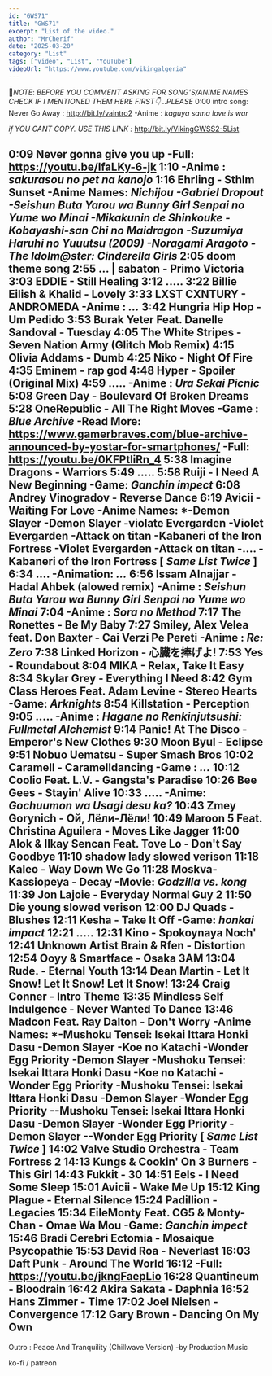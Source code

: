 ```yaml
---
id: "GWS71"
title: "GWS71"
excerpt: "List of the video."
author: "MrCherif"
date: "2025-03-20"
category: "List"
tags: ["video", "List", "YouTube"]
videoUrl: "https://www.youtube.com/vikingalgeria"
---
```

📌*NOTE*:
*BEFORE YOU COMMENT ASKING FOR SONG'S/ANIME NAMES CHECK IF I MENTIONED THEM HERE FIRST👇 ..PLEASE*
0:00 intro song: Never Go Away :
http://bit.ly/vaintro2
-Anime : *kaguya sama love is war*

*if YOU CANT COPY. USE THIS LINK :*
http://bit.ly/VikingGWSS2-5List

0:09 Never gonna give you up
-Full: https://youtu.be/lfaLKy-6-jk
1:10
-Anime : *sakurasou no pet na kanojo*
1:16 Ehrling - Sthlm Sunset
-Anime Names: *Nichijou
-Gabriel Dropout
-Seishun Buta Yarou wa Bunny Girl Senpai no Yume wo Minai
-Mikakunin de Shinkouke
-Kobayashi-san Chi no Maidragon
-Suzumiya Haruhi no Yuuutsu (2009)
-Noragami Aragoto
-The Idolm@ster: Cinderella Girls*
2:05 doom theme song
2:55 ... | sabaton - Primo Victoria
3:03 EDDIE - Still Healing
3:12 .....
3:22 Billie Eilish & Khalid - Lovely
3:33 LXST CXNTURY - ANDROMEDA
-Anime : *...*
3:42 Hungria Hip Hop - Um Pedido
3:53 Burak Yeter Feat. Danelle Sandoval - Tuesday
4:05 The White Stripes - Seven Nation Army (Glitch Mob Remix)
4:15 Olivia Addams - Dumb
4:25 Niko - Night Of Fire
4:35 Eminem - rap god
4:48 Hyper - Spoiler (Original Mix)
4:59 .....
-Anime : *Ura Sekai Picnic*
5:08 Green Day - Boulevard Of Broken Dreams
5:28 OneRepublic - All The Right Moves
-Game : *Blue Archive*
-Read More: https://www.gamerbraves.com/blue-archive-announced-by-yostar-for-smartphones/
-Full: https://youtu.be/0KFPtliRn_4
5:38 Imagine Dragons - Warriors
5:49 .....
5:58 Ruiji - I Need A New Beginning
-Game: *Ganchin impect*
6:08 Andrey Vinogradov - Reverse Dance
6:19 Avicii - Waiting For Love
-Anime Names: *-Demon Slayer
-Demon Slayer
-violate Evergarden
-Violet Evergarden
-Attack on titan
-Kabaneri of the Iron Fortress
-Violet Evergarden
-Attack on titan
-....
-Kabaneri of the Iron Fortress
[ *Same List Twice* ]
6:34 ....
-Animation: *...*
6:56 Issam Alnajjar - Hadal Ahbek (alowed remix)
-Anime : *Seishun Buta Yarou wa Bunny Girl Senpai no Yume wo Minai*
7:04 
-Anime : *Sora no Method*
7:17 The Ronettes - Be My Baby
7:27 Smiley, Alex Velea feat. Don Baxter - Cai Verzi Pe Pereti
-Anime : *Re: Zero*
7:38 Linked Horizon - 心臓を捧げよ!
7:53 Yes - Roundabout
8:04 MIKA - Relax, Take It Easy
8:34 Skylar Grey - Everything I Need
8:42 Gym Class Heroes Feat. Adam Levine - Stereo Hearts
-Game: *Arknights*
8:54 Killstation - Perception
9:05 .....
-Anime : *Hagane no Renkinjutsushi: Fullmetal Alchemist*
9:14 Panic! At The Disco - Emperor's New Clothes
9:30 Moon Byul - Eclipse
9:51 Nobuo Uematsu - Super Smash Bros
10:02 Caramell - Caramelldancing
-Game : *...*
10:12 Coolio Feat. L.V. - Gangsta's Paradise
10:26 Bee Gees - Stayin' Alive
10:33 .....
-Anime: *Gochuumon wa Usagi desu ka?*
10:43 Zmey Gorynich - Ой, Лёли-Лёли!
10:49 Maroon 5 Feat. Christina Aguilera - Moves Like Jagger
11:00 Alok & Ilkay Sencan Feat. Tove Lo - Don't Say Goodbye
11:10 shadow lady slowed verison
11:18 Kaleo - Way Down We Go
11:28 Moskva-Kassiopeya - Decay
-Movie: *Godzilla vs. kong*
11:39 Jon Lajoie - Everyday Normal Guy 2
11:50 Die young slowed verison
12:00 DJ Quads - Blushes
12:11 Kesha - Take It Off
-Game: *honkai impact*
12:21 .....
12:31 Kino - Spokoynaya Noch'
12:41 Unknown Artist Brain & Rfen - Distortion
12:54 Ooyy & Smartface - Osaka 3AM
13:04 Rude. - Eternal Youth
13:14 Dean Martin - Let It Snow! Let It Snow! Let It Snow!
13:24 Craig Conner - Intro Theme
13:35 Mindless Self Indulgence - Never Wanted To Dance
13:46 Madcon Feat. Ray Dalton - Don't Worry
-Anime Names: *-Mushoku Tensei: Isekai Ittara Honki Dasu
-Demon Slayer
-Koe no Katachi
-Wonder Egg Priority
-Demon Slayer
-Mushoku Tensei: Isekai Ittara Honki Dasu
-Koe no Katachi
-Wonder Egg Priority
-Mushoku Tensei: Isekai Ittara Honki Dasu
-Demon Slayer
-Wonder Egg Priority
--Mushoku Tensei: Isekai Ittara Honki Dasu
-Demon Slayer
-Wonder Egg Priority
-Demon Slayer
--Wonder Egg Priority
[ *Same List Twice* ]
14:02 Valve Studio Orchestra - Team Fortress 2
14:13 Kungs & Cookin' On 3 Burners - This Girl
14:43 Fukkit - 30
14:51 Eels - I Need Some Sleep
15:01 Avicii - Wake Me Up
15:12 King Plague - Eternal Silence
15:24 Padillion - Legacies
15:34 EileMonty Feat. CG5 & Monty-Chan - Omae Wa Mou
-Game: *Ganchin impect*
15:46 Bradi Cerebri Ectomia - Mosaique Psycopathie
15:53 David Roa - Neverlast
16:03 Daft Punk - Around The World
16:12
-Full: https://youtu.be/jkngFaepLio
16:28 Quantineum - Bloodrain
16:42 Akira Sakata - Daphnia
16:52 Hans Zimmer - Time
17:02 Joel Nielsen - Convergence
17:12 Gary Brown - Dancing On My Own
----
Outro : Peace And Tranquility (Chillwave Version) -by Production Music

ko-fi / patreon

